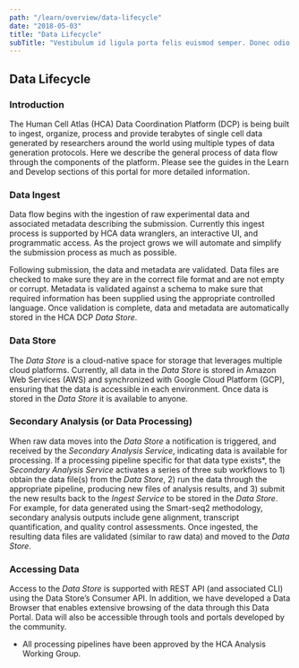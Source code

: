 ```yaml
---
path: "/learn/overview/data-lifecycle"
date: "2018-05-03"
title: "Data Lifecycle"
subTitle: "Vestibulum id ligula porta felis euismod semper. Donec odio dui."
---
```


## Data Lifecycle

### Introduction ###

The Human Cell Atlas (HCA) Data Coordination Platform (DCP) is being built to ingest, organize, process and provide terabytes of single cell data generated by researchers around the world using multiple types of data generation protocols. Here we describe the general process of data flow through the components of the platform. Please see the guides in the Learn and Develop sections of this portal for more detailed information. 

### Data Ingest ###

Data flow begins with the ingestion of raw experimental data and associated metadata describing the submission. Currently this ingest process is supported by HCA data wranglers, an interactive UI, and programmatic access. As the project grows we will automate and simplify the submission process as much as possible. 

Following submission, the data and metadata are validated. Data files are checked to make sure they are in the correct file format and are not empty or corrupt. Metadata is validated against a schema to make sure that required information has been supplied using the appropriate controlled language. Once validation is complete, data and metadata are automatically stored in the HCA DCP *Data Store*.

### Data Store ###
The *Data Store* is a cloud-native space for storage that leverages multiple cloud platforms. Currently, all data in the *Data Store* is stored in Amazon Web Services (AWS) and synchronized with Google Cloud Platform (GCP), ensuring that the data is accessible in each environment. Once data is stored in the *Data Store* it is available to anyone.

### Secondary Analysis (or Data Processing) ###

When raw data moves into the *Data Store* a notification is triggered, and received by the *Secondary Analysis Service*, indicating data is available for processing. If a processing pipeline specific for that data type exists*, the *Secondary Analysis Service* activates a series of three sub workflows to 1) obtain the data file(s) from the *Data Store*, 2) run the data through the appropriate pipeline, producing new files of analysis results, and 3) submit the new results back to the *Ingest Service* to be stored in the *Data Store*. For example, for data generated using the Smart-seq2 methodology, secondary analysis outputs include gene alignment, transcript quantification, and quality control assessments. Once ingested, the resulting data files are validated (similar to raw data) and moved to the *Data Store*.



### Accessing Data ###
Access to the *Data Store* is supported with REST API (and associated CLI) using the Data Store’s Consumer API. In addition, we have developed a Data Browser that enables extensive browsing of the data through this Data Portal. Data will also be accessible through tools and portals developed by the community.

* All processing pipelines have been approved by the HCA Analysis Working Group.
